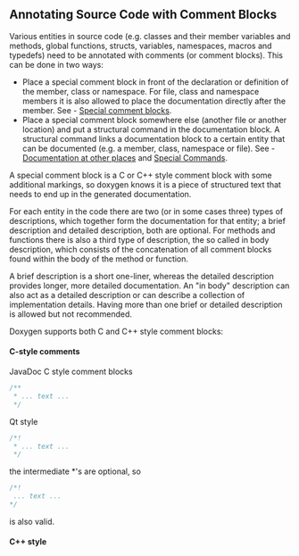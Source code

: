 ## Annotating Source Code with Comment Blocks

Various entities in source code (e.g. classes and their member variables and methods, global functions, structs, variables, namespaces, macros and typedefs) need to be annotated with comments (or comment blocks). This can be done in two ways:

* Place a special comment block in front of the declaration or definition of the member, class or namespace. For file, class and namespace members it is also allowed to place the documentation directly after the member. See - [Special comment blocks](https://www.doxygen.nl/manual/docblocks.html#specialblock).
* Place a special comment block somewhere else (another file or another location) and put a structural command in the documentation block. A structural command links a documentation block to a certain entity that can be documented (e.g. a member, class, namespace or file). See - [Documentation at other places](https://www.doxygen.nl/manual/docblocks.html#structuralcommands) and [Special Commands](https://www.doxygen.nl/manual/commands.html).

A special comment block is a C or C++ style comment block with some additional markings, so doxygen knows it is a piece of structured text that needs to end up in the generated documentation. 

For each entity in the code there are two (or in some cases three) types of descriptions, which together form the documentation for that entity; a brief description and detailed description, both are optional. For methods and functions there is also a third type of description, the so called in body description, which consists of the concatenation of all comment blocks found within the body of the method or function.  

A brief description is a short one-liner, whereas the detailed description provides longer, more detailed documentation. An "in body" description can also act as a detailed description or can describe a collection of implementation details. Having more than one brief or detailed description is allowed but not recommended.

Doxygen supports both C and C++ style comment blocks:

#### C-style comments

JavaDoc C style comment blocks

```C
/**
 * ... text ...
 */
```

Qt style

```C
/*!
 * ... text ...
 */
```

the intermediate \*'s are optional, so

```C
/*!
 ... text ...
*/
```

is also valid.

#### C++ style
